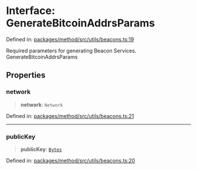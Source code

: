 # Interface: GenerateBitcoinAddrsParams

Defined in: [packages/method/src/utils/beacons.ts:19](https://github.com/dcdpr/did-btcr2-js/blob/c82bc5c69016e1146a0c52c6e6b21621f5abd6d4/packages/method/src/utils/beacons.ts#L19)

Required parameters for generating Beacon Services.
 GenerateBitcoinAddrsParams

## Properties

### network

> **network**: `Network`

Defined in: [packages/method/src/utils/beacons.ts:21](https://github.com/dcdpr/did-btcr2-js/blob/c82bc5c69016e1146a0c52c6e6b21621f5abd6d4/packages/method/src/utils/beacons.ts#L21)

***

### publicKey

> **publicKey**: [`Bytes`](../../common/type-aliases/Bytes.md)

Defined in: [packages/method/src/utils/beacons.ts:20](https://github.com/dcdpr/did-btcr2-js/blob/c82bc5c69016e1146a0c52c6e6b21621f5abd6d4/packages/method/src/utils/beacons.ts#L20)
